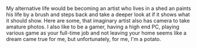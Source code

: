 My alternative life would be becoming an artist who lives in a shed an paints his life by a brush and steps back and take a deeper look at if it shows what it should show. Here are some, that imaginary artist also has camera to take amature photos. I also like to be a gamer, having a high end PC, playing various game as your full-time job and not leaving your home seems like a dream came true for me, but unfortunately, for me, I'm a potato.
